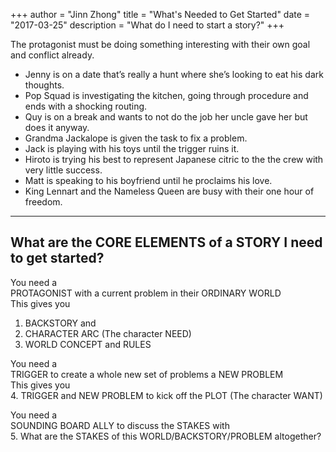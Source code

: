 +++ 
author = "Jinn Zhong" 
title = "What's Needed to Get Started" 
date = "2017-03-25" 
description = "What do I need to start a story?" 
+++

The protagonist must be doing something interesting with their own goal and conflict already. 
* Jenny is on a date that’s really a hunt where she’s looking to eat his dark thoughts.
* Pop Squad is investigating the kitchen, going through procedure and ends with a shocking routing. 
* Quy is on a break and wants to not do the job her uncle gave her but does it anyway. 
* Grandma Jackalope is given the task to fix a problem.
* Jack is playing with his toys until the trigger ruins it. 
* Hiroto is trying his best to represent Japanese citric to the the crew with very little success.  
* Matt is speaking to his boyfriend until he proclaims his love. 
* King Lennart and the Nameless Queen are busy with their one hour of freedom.

---

## What are the CORE ELEMENTS of a STORY I need to get started?

You need a  
PROTAGONIST with a current problem in their ORDINARY WORLD  
This gives you  
1. BACKSTORY and 
2. CHARACTER ARC (The character NEED)
3. WORLD CONCEPT and RULES

You need a  
TRIGGER to create a whole new set of problems a NEW PROBLEM  
This gives you  
4. TRIGGER and NEW PROBLEM to kick off the PLOT  (The character WANT)

You need a  
SOUNDING BOARD ALLY to discuss the STAKES with  
5. What are the STAKES of this WORLD/BACKSTORY/PROBLEM altogether?


